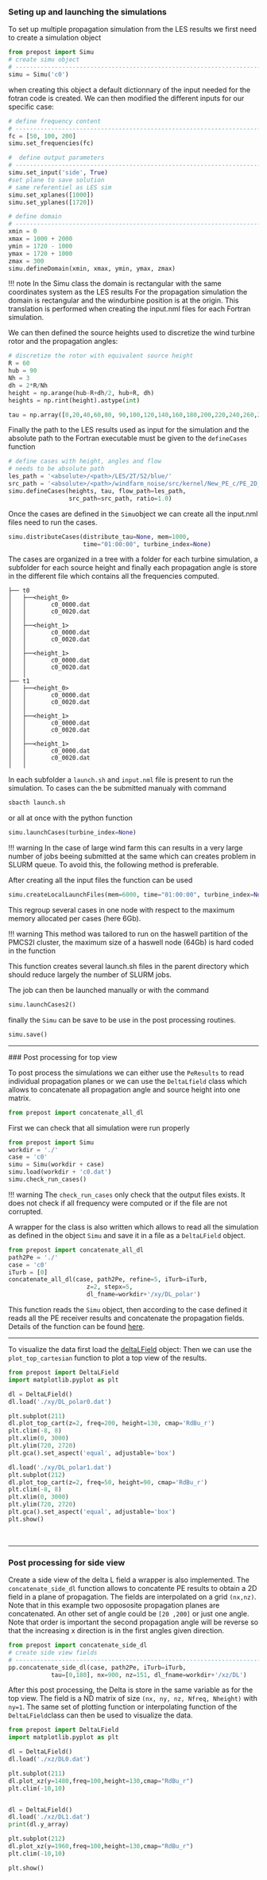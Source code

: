 
### Seting up and launching the simulations

To set up multiple propagation simulation from the LES results we first need to create a simulation object
```python
from prepost import Simu
# create simu object
# -----------------------------------------------------------------------------
simu = Simu('c0')
```
when creating this object a default dictionnary of the input needed for the fotran code is created. 
We can then modified the different inputs for our specific case: 

```python
# define frequency content
# -----------------------------------------------------------------------------
fc = [50, 100, 200]
simu.set_frequencies(fc)

#  define output parameters
# -----------------------------------------------------------------------------
simu.set_input('side', True)
#set plane to save solution
# same referentiel as LES sim
simu.set_xplanes([1000])
simu.set_yplanes([1720])

# define domain
# -----------------------------------------------------------------------------
xmin = 0
xmax = 1000 + 2000
ymin = 1720 - 1000
ymax = 1720 + 1000
zmax = 300
simu.defineDomain(xmin, xmax, ymin, ymax, zmax)
```

!!! note 
    In the Simu class the domain is rectangular with the same coordinates system as the LES results
    For the propagation simulation the domain is rectangular and the windurbine position is at the origin. This translation is performed when creating the input.nml files for each Fortran simulation.


We can then defined the source heights used to discretize the wind turbine rotor and the propagation angles:

```python
# discretize the rotor with equivalent source height
R = 60
hub = 90
Nh = 3
dh = 2*R/Nh
height = np.arange(hub-R+dh/2, hub+R, dh)
heights = np.rint(height).astype(int)

tau = np.array([0,20,40,60,80, 90,100,120,140,160,180,200,220,240,260,270])
```

Finally the path to the LES results used as input for the simulation and the absolute path to the Fortran executable must be given to the `defineCases` function
```python 
# define cases with height, angles and flow 
# needs to be absolute path
les_path = '<absolute>/<path>/LES/2T/S2/blue/'
src_path = '<absolute>/<path>/windfarm_noise/src/kernel/New_PE_c/PE_2D_WAPE'
simu.defineCases(heights, tau, flow_path=les_path,
                 src_path=src_path, ratio=1.0)
```

Once the cases are defined in the `Simu`object we can create all the input.nml files need to run the cases. 
```python
simu.distributeCases(distribute_tau=None, mem=1000,
                     time="01:00:00", turbine_index=None)
```

The cases are organized in a tree with a folder for each turbine simulation, a subfolder for each source height and finally each propagation angle is store in the different file which contains all the frequencies computed. 

```
├── t0
│   ├──<height_0>
│   │       c0_0000.dat
│   │       c0_0020.dat
│   │     
│   ├──<height_1>
│   │       c0_0000.dat
│   │       c0_0020.dat
│   │     
│   ├──<height_1>
│   │       c0_0000.dat
│   │       c0_0020.dat
│   │     
├── t1
│   ├──<height_0>
│   │       c0_0000.dat
│   │       c0_0020.dat
│   │     
│   ├──<height_1>
│   │       c0_0000.dat
│   │       c0_0020.dat
│   │     
│   ├──<height_1>
│   │       c0_0000.dat
│   │       c0_0020.dat
│   │     
```

In each subfolder a `launch.sh` and `input.nml` file is present to run the simulation.
To cases can the be submitted manualy with command
```bash
sbacth launch.sh
```
or all at once with the python function 

```python 
simu.launchCases(turbine_index=None)
```

!!! warning
    In the case of large wind farm this can results in a very large number of jobs beeing submitted at the same which can creates problem in SLURM queue. 
    To avoid this, the following method is preferable. 

After creating all the input files the function can be used 

```python 
simu.createLocalLaunchFiles(mem=6000, time="01:00:00", turbine_index=None)
```
This regroup several cases in one node with respect to the maximum memory allocated per cases (here 6Gb).

!!! warning
    This method was tailored to run on the haswell partition of the PMCS2I cluster, the maximum size of a haswell node (64Gb) is hard coded in the function

This function creates several launch<index>.sh files in the parent directory which should reduce largely the number of SLURM jobs. 

The job can then be launched manually or with the command 
```python
simu.launchCases2()
```

finally the `Simu` can be save to be use in the post processing routines. 

```python
simu.save()
```

<hr>
### Post processing for top view

To post process the simulations we can either use the `PeResults` to read individual propagation planes or we can use the `DeltaLfield` class which allows to concatenate all propagation angle and source height into one matrix.

```python 
from prepost import concatenate_all_dl
```

First we can check that all simulation were run properly 
```python
from prepost import Simu
workdir = './'
case = 'c0'
simu = Simu(workdir + case)
simu.load(workdir + 'c0.dat')
simu.check_run_cases()
```
!!! warning
    The `check_run_cases` only check that the output files exists. It does not check if all frequency were computed or if the file are not corrupted. 


A wrapper for the class is also written which allows to read all the simulation as defined in the object `Simu` and save it in a file as a `DeltaLField` object. 

```python
from prepost import concatenate_all_dl
path2Pe = './'
case = 'c0'
iTurb = [0]
concatenate_all_dl(case, path2Pe, refine=5, iTurb=iTurb,
                      z=2, stepx=5,
                      dl_fname=workdir+'/xy/DL_polar')
```

This function reads the `Simu` object, then according to the case defined it reads all the PE receiver results and concatenate the propagation fields.
Details of the function can be found [here](../reference/spl_process.md#src.prepost.spl_process.concatenate_all_dl).


<hr>

To visualize the data first load the [deltaLField](../reference/deltaLfield.md) object:
Then we can use the `plot_top_cartesian` function to plot a top view of the results. 


```python
from prepost import DeltaLField
import matplotlib.pyplot as plt

dl = DeltaLField()
dl.load('./xy/DL_polar0.dat')

plt.subplot(211)
dl.plot_top_cart(z=2, freq=200, height=130, cmap='RdBu_r')
plt.clim(-8, 8)
plt.xlim(0, 3000)
plt.ylim(720, 2720)
plt.gca().set_aspect('equal', adjustable='box')

dl.load('./xy/DL_polar1.dat')
plt.subplot(212)
dl.plot_top_cart(z=2, freq=50, height=90, cmap='RdBu_r')
plt.clim(-8, 8)
plt.xlim(0, 3000)
plt.ylim(720, 2720)
plt.gca().set_aspect('equal', adjustable='box')
plt.show()
```


<br><hr>
### Post processing for side view 

Create a side view of the delta L field a wrapper is also implemented. 
The `concatenate_side_dl` function  allows to concatente PE results to obtain a 2D field in 
a plane of propagation. 
The fields are interpolated on a grid `(nx,nz)`.
Note that in this example two oppososite propagation planes are concatenated.
An other set of angle could be `[20 ,200]` or just one angle. 
Note that order is important the second propagation angle will be reverse so that the increasing x direction is in the first angles given direction. 


```python 
from prepost import concatenate_side_dl
# create side view fields
# -----------------------------------------------------------------------------
pp.concatenate_side_dl(case, path2Pe, iTurb=iTurb,
            tau=[0,180], nx=900, nz=151, dl_fname=workdir+'/xz/DL')

```
After this post processing, the Delta is store in the same variable as for the top view.
The field is a ND matrix of size `(nx, ny, nz, Nfreq, Nheight)` with `ny=1`. 
The same set of plotting function or interpolating function of the `DeltaLField`class can then be used to visualize the data. 

```python 
from prepost import DeltaLField
import matplotlib.pyplot as plt

dl = DeltaLField()
dl.load('./xz/DL0.dat')

plt.subplot(211)
dl.plot_xz(y=1480,freq=100,height=130,cmap="RdBu_r")
plt.clim(-10,10)


dl = DeltaLField()
dl.load('./xz/DL1.dat')
print(dl.y_array)

plt.subplot(212)
dl.plot_xz(y=1960,freq=100,height=130,cmap="RdBu_r")
plt.clim(-10,10)

plt.show()
```



